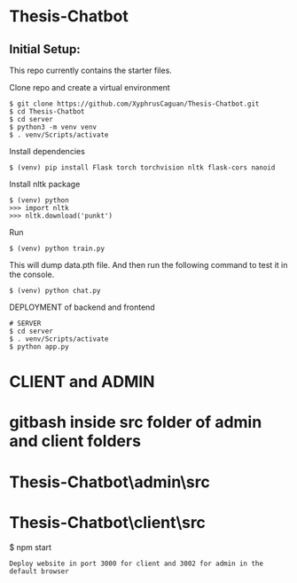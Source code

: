 # Thesis-Chatbot
## Initial Setup:
This repo currently contains the starter files.

Clone repo and create a virtual environment
```
$ git clone https://github.com/XyphrusCaguan/Thesis-Chatbot.git
$ cd Thesis-Chatbot
$ cd server
$ python3 -m venv venv
$ . venv/Scripts/activate
```
Install dependencies
```
$ (venv) pip install Flask torch torchvision nltk flask-cors nanoid
```
Install nltk package
```
$ (venv) python
>>> import nltk
>>> nltk.download('punkt')
```
Run
```
$ (venv) python train.py
```
This will dump data.pth file. And then run
the following command to test it in the console.
```
$ (venv) python chat.py
```
DEPLOYMENT of backend and frontend
```
# SERVER
$ cd server
$ . venv/Scripts/activate
$ python app.py
```
# CLIENT and ADMIN
# gitbash inside src folder of admin and client folders
# Thesis-Chatbot\admin\src
# Thesis-Chatbot\client\src
$ npm start
```
Deploy website in port 3000 for client and 3002 for admin in the default browser
```

